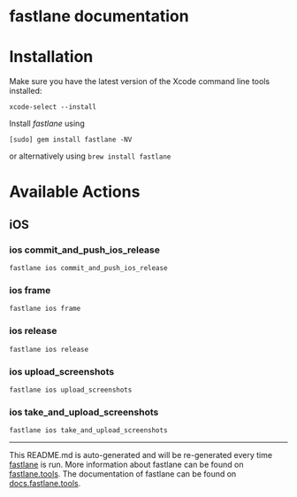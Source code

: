 fastlane documentation
================
# Installation

Make sure you have the latest version of the Xcode command line tools installed:

```
xcode-select --install
```

Install _fastlane_ using
```
[sudo] gem install fastlane -NV
```
or alternatively using `brew install fastlane`

# Available Actions
## iOS
### ios commit_and_push_ios_release
```
fastlane ios commit_and_push_ios_release
```

### ios frame
```
fastlane ios frame
```

### ios release
```
fastlane ios release
```

### ios upload_screenshots
```
fastlane ios upload_screenshots
```

### ios take_and_upload_screenshots
```
fastlane ios take_and_upload_screenshots
```


----

This README.md is auto-generated and will be re-generated every time [fastlane](https://fastlane.tools) is run.
More information about fastlane can be found on [fastlane.tools](https://fastlane.tools).
The documentation of fastlane can be found on [docs.fastlane.tools](https://docs.fastlane.tools).
